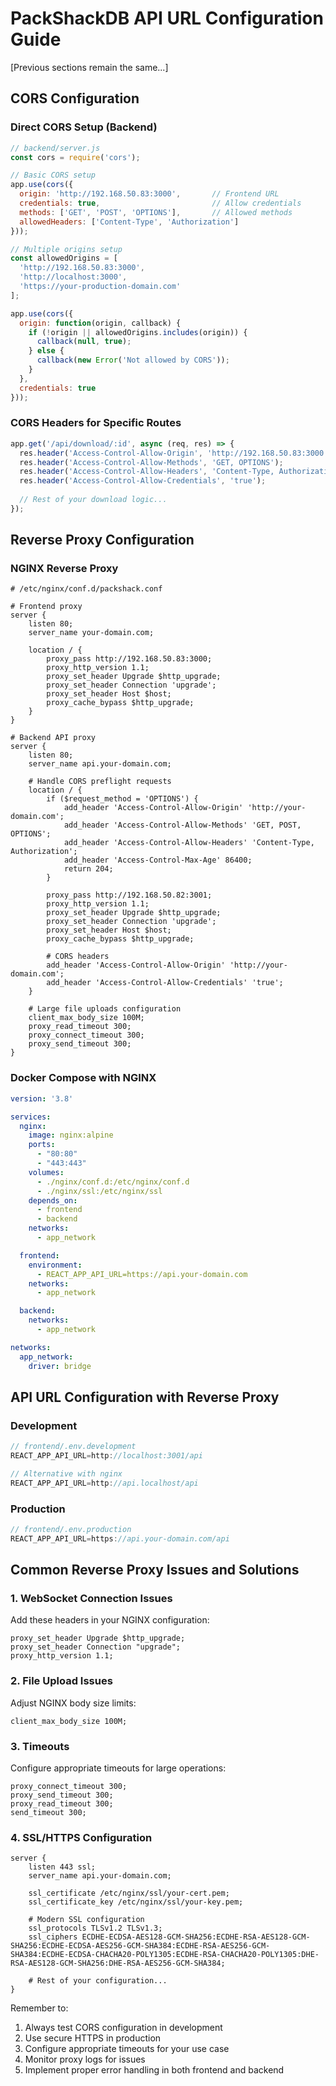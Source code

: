 # PackShackDB API URL Configuration Guide

[Previous sections remain the same...]

## CORS Configuration

### Direct CORS Setup (Backend)
```javascript
// backend/server.js
const cors = require('cors');

// Basic CORS setup
app.use(cors({
  origin: 'http://192.168.50.83:3000',       // Frontend URL
  credentials: true,                         // Allow credentials
  methods: ['GET', 'POST', 'OPTIONS'],       // Allowed methods
  allowedHeaders: ['Content-Type', 'Authorization']
}));

// Multiple origins setup
const allowedOrigins = [
  'http://192.168.50.83:3000',
  'http://localhost:3000',
  'https://your-production-domain.com'
];

app.use(cors({
  origin: function(origin, callback) {
    if (!origin || allowedOrigins.includes(origin)) {
      callback(null, true);
    } else {
      callback(new Error('Not allowed by CORS'));
    }
  },
  credentials: true
}));
```

### CORS Headers for Specific Routes
```javascript
app.get('/api/download/:id', async (req, res) => {
  res.header('Access-Control-Allow-Origin', 'http://192.168.50.83:3000');
  res.header('Access-Control-Allow-Methods', 'GET, OPTIONS');
  res.header('Access-Control-Allow-Headers', 'Content-Type, Authorization');
  res.header('Access-Control-Allow-Credentials', 'true');
  
  // Rest of your download logic...
});
```

## Reverse Proxy Configuration

### NGINX Reverse Proxy
```nginx
# /etc/nginx/conf.d/packshack.conf

# Frontend proxy
server {
    listen 80;
    server_name your-domain.com;

    location / {
        proxy_pass http://192.168.50.83:3000;
        proxy_http_version 1.1;
        proxy_set_header Upgrade $http_upgrade;
        proxy_set_header Connection 'upgrade';
        proxy_set_header Host $host;
        proxy_cache_bypass $http_upgrade;
    }
}

# Backend API proxy
server {
    listen 80;
    server_name api.your-domain.com;

    # Handle CORS preflight requests
    location / {
        if ($request_method = 'OPTIONS') {
            add_header 'Access-Control-Allow-Origin' 'http://your-domain.com';
            add_header 'Access-Control-Allow-Methods' 'GET, POST, OPTIONS';
            add_header 'Access-Control-Allow-Headers' 'Content-Type, Authorization';
            add_header 'Access-Control-Max-Age' 86400;
            return 204;
        }

        proxy_pass http://192.168.50.82:3001;
        proxy_http_version 1.1;
        proxy_set_header Upgrade $http_upgrade;
        proxy_set_header Connection 'upgrade';
        proxy_set_header Host $host;
        proxy_cache_bypass $http_upgrade;
        
        # CORS headers
        add_header 'Access-Control-Allow-Origin' 'http://your-domain.com';
        add_header 'Access-Control-Allow-Credentials' 'true';
    }

    # Large file uploads configuration
    client_max_body_size 100M;
    proxy_read_timeout 300;
    proxy_connect_timeout 300;
    proxy_send_timeout 300;
}
```

### Docker Compose with NGINX
```yaml
version: '3.8'

services:
  nginx:
    image: nginx:alpine
    ports:
      - "80:80"
      - "443:443"
    volumes:
      - ./nginx/conf.d:/etc/nginx/conf.d
      - ./nginx/ssl:/etc/nginx/ssl
    depends_on:
      - frontend
      - backend
    networks:
      - app_network

  frontend:
    environment:
      - REACT_APP_API_URL=https://api.your-domain.com
    networks:
      - app_network

  backend:
    networks:
      - app_network

networks:
  app_network:
    driver: bridge
```

## API URL Configuration with Reverse Proxy

### Development
```javascript
// frontend/.env.development
REACT_APP_API_URL=http://localhost:3001/api

// Alternative with nginx
REACT_APP_API_URL=http://api.localhost/api
```

### Production
```javascript
// frontend/.env.production
REACT_APP_API_URL=https://api.your-domain.com/api
```

## Common Reverse Proxy Issues and Solutions

### 1. WebSocket Connection Issues
Add these headers in your NGINX configuration:
```nginx
proxy_set_header Upgrade $http_upgrade;
proxy_set_header Connection "upgrade";
proxy_http_version 1.1;
```

### 2. File Upload Issues
Adjust NGINX body size limits:
```nginx
client_max_body_size 100M;
```

### 3. Timeouts
Configure appropriate timeouts for large operations:
```nginx
proxy_connect_timeout 300;
proxy_send_timeout 300;
proxy_read_timeout 300;
send_timeout 300;
```

### 4. SSL/HTTPS Configuration
```nginx
server {
    listen 443 ssl;
    server_name api.your-domain.com;

    ssl_certificate /etc/nginx/ssl/your-cert.pem;
    ssl_certificate_key /etc/nginx/ssl/your-key.pem;
    
    # Modern SSL configuration
    ssl_protocols TLSv1.2 TLSv1.3;
    ssl_ciphers ECDHE-ECDSA-AES128-GCM-SHA256:ECDHE-RSA-AES128-GCM-SHA256:ECDHE-ECDSA-AES256-GCM-SHA384:ECDHE-RSA-AES256-GCM-SHA384:ECDHE-ECDSA-CHACHA20-POLY1305:ECDHE-RSA-CHACHA20-POLY1305:DHE-RSA-AES128-GCM-SHA256:DHE-RSA-AES256-GCM-SHA384;

    # Rest of your configuration...
}
```

Remember to:
1. Always test CORS configuration in development
2. Use secure HTTPS in production
3. Configure appropriate timeouts for your use case
4. Monitor proxy logs for issues
5. Implement proper error handling in both frontend and backend

